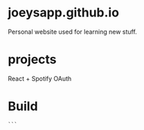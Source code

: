 # joeysapp.github.io
Personal website used for learning new stuff.

# projects
React + Spotify OAuth

# Build
````browserify public/bundle.js -t [ babelify --presets [ es2015 react ] ] | uglifyjs -c -m > public/ugly-bundle.js
```